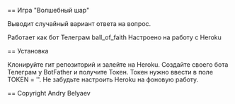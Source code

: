 == Игра "Волшебный шар"

Выводит случайный вариант ответа на вопрос.

Работает как бот Телеграм ball_of_faith
Настроено на работу с Heroku

== Установка

Клонируйте гит репозиторий и залейте на Heroku. Создайте своего бота Телеграм у BotFather и получите Токен. Токен нужно ввести в поле TOKEN = ''. Не забудьте настроить Heroku на фоновую работу.

== Copyright
Andry Belyaev
